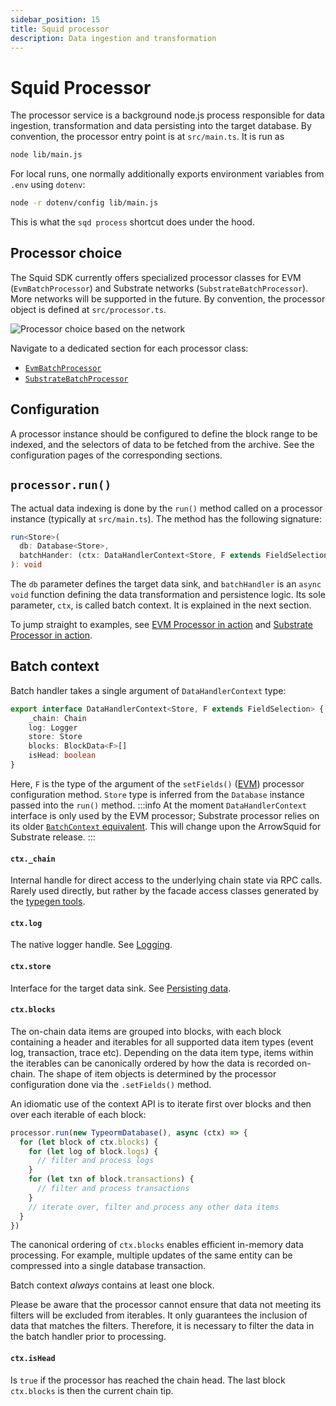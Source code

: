 ```yaml
---
sidebar_position: 15
title: Squid processor
description: Data ingestion and transformation 
---
```


# Squid Processor

The processor service is a background node.js process responsible for data ingestion, transformation and data persisting into the target database. By convention, the processor entry point is at `src/main.ts`. It is run as
```bash
node lib/main.js
```

For local runs, one normally additionally exports environment variables from `.env` using `dotenv`:
```bash
node -r dotenv/config lib/main.js
```
This is what the `sqd process` shortcut does under the hood.

## Processor choice

The Squid SDK currently offers specialized processor classes for EVM (`EvmBatchProcessor`) and Substrate networks (`SubstrateBatchProcessor`). More networks will be supported in the future. By convention, the processor object is defined at `src/processor.ts`.

![Processor choice based on the network](</img/network-choice.png>)

Navigate to a dedicated section for each processor class:

- [`EvmBatchProcessor`](/evm-indexing)
- [`SubstrateBatchProcessor`](/firesquid/substrate-indexing)

[//]: # (!!!! Remove the /firesquid reference above once ArrowSquid for Substrate is released)

## Configuration

A processor instance should be configured to define the block range to be indexed, and the selectors of data to be fetched from the archive. See the configuration pages of the corresponding sections.

## `processor.run()`

The actual data indexing is done by the `run()` method called on a processor instance (typically at `src/main.ts`). The method has the following signature:

```ts
run<Store>(
  db: Database<Store>,
  batchHander: (ctx: DataHandlerContext<Store, F extends FieldSelection>) => Promise<void>
): void
```

The `db` parameter defines the target data sink, and `batchHandler` is an `async` `void` function defining the data transformation and persistence logic. Its sole parameter, `ctx`, is called batch context. It is explained in the next section.

To jump straight to examples, see [EVM Processor in action](/evm-indexing/batch-processor-in-action) and [Substrate Processor in action](/firesquid/substrate-indexing/batch-processor-in-action).

[//]: # (!!!! Remove the /firesquid reference above once ArrowSquid for Substrate is released)

## Batch context

Batch handler takes a single argument of `DataHandlerContext` type:
```ts
export interface DataHandlerContext<Store, F extends FieldSelection> {
    _chain: Chain
    log: Logger
    store: Store
    blocks: BlockData<F>[]
    isHead: boolean
}
```

Here, `F` is the type of the argument of the `setFields()` ([EVM](/evm-indexing/configuration/data-selection)) processor configuration method. `Store` type is inferred from the `Database` instance passed into the `run()` method.
:::info
At the moment `DataHandlerContext` interface is only used by the EVM processor; Substrate processor relies on its older [`BatchContext` equivalent](/firesquid/basics/processor-context). This will change upon the ArrowSquid for Substrate release.
:::

[//]: # (!!!! Remove the notice once ArrowSquid for Substrate is released)

#### `ctx._chain`

Internal handle for direct access to the underlying chain state via RPC calls. Rarely used directly, but rather by the facade access classes generated by the [typegen tools](/glossary/#typegen).

#### `ctx.log`

The native logger handle. See [Logging](/basics/logging).

#### `ctx.store`

Interface for the target data sink. See [Persisting data](/basics/store).

#### `ctx.blocks`

The on-chain data items are grouped into blocks, with each block containing a header and iterables for all supported data item types (event log, transaction, trace etc). Depending on the data item type, items within the iterables can be canonically ordered by how the data is recorded on-chain. The shape of item objects is determined by the processor configuration done via the `.setFields()` method.

An idiomatic use of the context API is to iterate first over blocks and then over each iterable of each block:

```ts
processor.run(new TypeormDatabase(), async (ctx) => {
  for (let block of ctx.blocks) {
    for (let log of block.logs) {
      // filter and process logs
    }
    for (let txn of block.transactions) {
      // filter and process transactions
    }
    // iterate over, filter and process any other data items
  }
})
```
The canonical ordering of `ctx.blocks` enables efficient in-memory data processing. For example, multiple updates of the same entity can be compressed into a single database transaction.

Batch context _always_ contains at least one block.

Please be aware that the processor cannot ensure that data not meeting its filters will be excluded from iterables. It only guarantees the inclusion of data that matches the filters. Therefore, it is necessary to filter the data in the batch handler prior to processing.

#### `ctx.isHead`

Is `true` if the processor has reached the chain head. The last block `ctx.blocks` is then the current chain tip.
